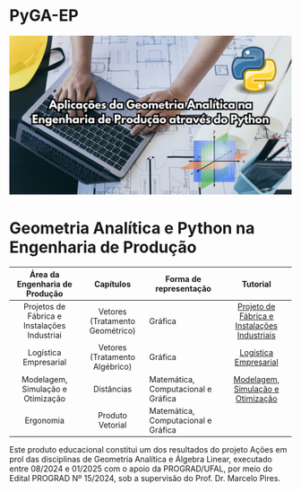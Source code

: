 # PyGA-EP
![PyGA-EP.png](PyGA-EP.png)

# Geometria Analítica e Python na Engenharia de Produção

 <div align="center">
   
|      **Área da Engenharia de Produção**      |          **Capítulos**          | **Forma de representação**          |                                                            **Tutorial**                                                            |   
|:--------------------------------------------:|:-------------------------------:|-------------------------------------|:----------------------------------------------------------------------------------------------------------------------------------:|
| Projetos de Fábrica e Instalações Industriai | Vetores (Tratamento Geométrico) |               Gráfica               | [Projeto de Fábrica e Instalações Industriais](https://drive.google.com/file/d/1hEEjhyuLr_eFD5qRwcC0oPmhofXOSMuo/view?usp=sharing) |  
|             Logística Empresarial            |  Vetores (Tratamento Algébrico) |               Gráfica               |             [Logística Empresarial](https://drive.google.com/file/d/1Wj7p4TQrzygTt13jWKjGLvwmKD3vQyav/view?usp=sharing)            |   
|       Modelagem, Simulação e Otimização      |            Distâncias           | Matemática, Computacional e Gráfica |       [Modelagem, Simulação e Otimização](https://drive.google.com/file/d/1Wj7p4TQrzygTt13jWKjGLvwmKD3vQyav/view?usp=sharing)      |   
|                   Ergonomia                  |         Produto Vetorial        | Matemática, Computacional e Gráfica |                                                                                                                                    |   

</div>
Este produto educacional constitui um dos resultados do projeto Ações em prol das disciplinas de Geometria Analítica e Álgebra Linear, executado entre 08/2024 e 01/2025 com o apoio da PROGRAD/UFAL, por meio do Edital PROGRAD Nº 15/2024, sob a supervisão do Prof. Dr. Marcelo Pires.

